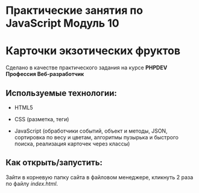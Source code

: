 # Практические занятия по JavaScript Модуль 10
# Карточки экзотических фруктов

Сделано в качестве практического задания на курсе **PHPDEV Профессия Веб-разработчик**

## Используемые технологии:

* HTML5

* CSS (разметка, теги)

* JavaScript (обработчики событий, объект и методы, JSON, сортировка по весу и цветам, алгоритмы пузырька и быстрого поиска, реализация карточек через классы)

## Как открыть/запустить:
Зайти в корневую папку сайта в файловом менеджере, кликнуть 2 раза по файлу *index.html*.